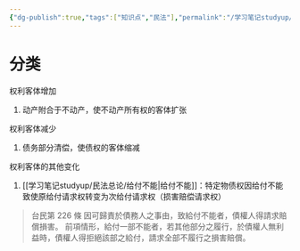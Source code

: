 ```yaml
---
{"dg-publish":true,"tags":["知识点","民法"],"permalink":"/学习笔记studyup/民法总论/权利客体变更/","dgPassFrontmatter":true,"created":"2024-07-14T09:57:14.106+08:00","updated":"2024-10-25T12:24:17.173+08:00"}
---
```


# 分类
权利客体增加
1. 动产附合于不动产，使不动产所有权的客体扩张

权利客体减少
1. 债务部分清偿，使债权的客体缩减

权利客体的其他变化
1. [[学习笔记studyup/民法总论/给付不能\|给付不能]]：特定物债权因给付不能致使原给付请求权转变为次给付请求权（损害赔偿请求权）
>台民第 226 條
因可歸責於債務人之事由，致給付不能者，債權人得請求賠償損害。
前項情形，給付一部不能者，若其他部分之履行，於債權人無利益時，債權人得拒絕該部之給付，請求全部不履行之損害賠償。